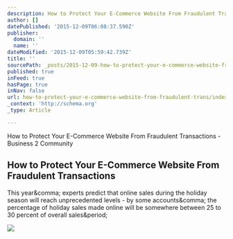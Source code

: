 ```yaml
---
description: How to Protect Your E-Commerce Website From Fraudulent Transactions - Business 2 Community
author: []
datePublished: '2015-12-09T06:08:37.590Z'
publisher:
  domain: ''
  name: ''
dateModified: '2015-12-09T05:59:42.739Z'
title: ''
sourcePath: _posts/2015-12-09-how-to-protect-your-e-commerce-website-from-fraudulent-trans.md
published: true
inFeed: true
hasPage: true
inNav: false
url: how-to-protect-your-e-commerce-website-from-fraudulent-trans/index.html
_context: 'http://schema.org'
_type: Article

---
```

How to Protect Your E-Commerce Website From Fraudulent Transactions - Business 2 Community

<article style=""><h1>How to Protect Your E-Commerce Website From Fraudulent Transactions</h1><p>This year&amp;comma; experts predict that online sales during the holiday season will reach unprecedented levels - by some accounts&amp;comma; the percentage of holiday sales made online will be somewhere between 25 to 30 percent of overall sales&amp;period;</p><img src="http://cdn.business2community.com/wp-content/uploads/2015/11/online-fraud.jpg" /></article>